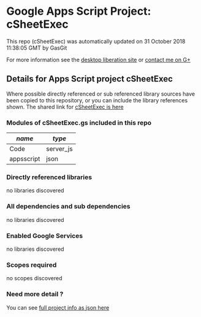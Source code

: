 # Google Apps Script Project: cSheetExec
This repo (cSheetExec) was automatically updated on 31 October 2018 11:38:05 GMT by GasGit

For more information see the [desktop liberation site](http://ramblings.mcpher.com/Home/excelquirks/drivesdk/gettinggithubready "desktop liberation") or [contact me on G+](https://plus.google.com/+BruceMcpherson "Bruce McPherson - GDE")
## Details for Apps Script project cSheetExec
Where possible directly referenced or sub referenced library sources have been copied to this repository, or you can include the library references shown. 
The shared link for [cSheetExec is here](https://script.google.com/d/1zbtiz6OG-2i_0mQSc7bBa0_zklqoyF55AP5mCpVj4t-wLyUpBZMJGhtI/edit?usp=sharing "open in the GAS IDE")

### Modules of cSheetExec.gs included in this repo
*name*|*type*
--- | --- 
Code| server_js
appsscript| json
### Directly referenced libraries
no libraries discovered
### All dependencies and sub dependencies
no libraries discovered
### Enabled Google Services
no libraries discovered
### Scopes required
no scopes discovered
### Need more detail ?
You can see [full project info as json here](info.json)
